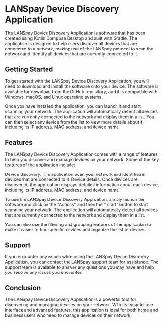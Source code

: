 # LANSpay Device Discovery Application

The LANSpay Device Discovery Application is software that has been created using Kotlin Compose Desktop and built with
Gradle. The application is designed to help users discover all devices that are connected to a network, making use of
the LANSpay protocol to scan the network and identify all devices that are currently connected to it.

## Getting Started

To get started with the LANSpay Device Discovery Application, you will need to download and install the software onto
your device. The software is available for download from the GitHub repository, and it is compatible with Windows,
macOS, and Linux operating systems.

Once you have installed the application, you can launch it and start scanning your network. The application will
automatically detect all devices that are currently connected to the network and display them in a list. You can then
select any device from the list to view more details about it, including its IP address, MAC address, and device name.

## Features

The LANSpay Device Discovery Application comes with a range of features to help you discover and manage devices on your
network. Some of the key features of the application include:

Device discovery: The application scan your network and identifies all devices that are connected to it.
Device details: Once devices are discovered, the application displays detailed information about each device, including
its IP address, MAC address, and device name.

To use the LANSpay Device Discovery Application, simply launch the software and click on the "Actions" and then the "
start" button to start scanning your network. The application will automatically detect all devices that are currently
connected to the network and display them in a list.

You can also use the filtering and grouping features of the application to make it easier to find specific devices and
organize the list of devices.

## Support

If you encounter any issues while using the LANSpay Device Discovery Application, you can contact the LANSpay support
team for assistance. The support team is available to answer any questions you may have and help you resolve any issues
you encounter.

## Conclusion

The LANSpay Device Discovery Application is a powerful tool for discovering and managing devices on your network. With
its easy-to-use interface and advanced features, this application is ideal for both home and business users who need to
manage devices on their network.